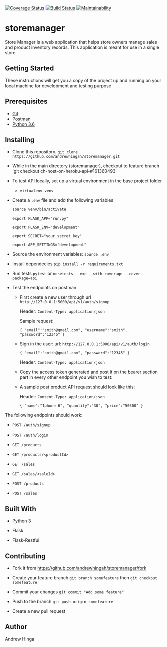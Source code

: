 [![Coverage Status](https://coveralls.io/repos/github/andrewhingah/storemanager/badge.svg?branch=ch-host-on-heroku-api-%23161360493)](https://coveralls.io/github/andrewhingah/storemanager?branch=ch-host-on-heroku-api-%23161360493)
[![Build Status](https://travis-ci.com/andrewhingah/storemanager.svg?branch=ch-fix-error-in-badges-%23161313720)](https://travis-ci.com/andrewhingah/storemanager)
[![Maintainability](https://api.codeclimate.com/v1/badges/521089bff51ec7ab1d6d/maintainability)](https://codeclimate.com/github/andrewhingah/storemanager/maintainability)
# storemanager
Store Manager is a web application that helps store owners manage sales and product inventory records. This application is meant for use in a single store

## Getting Started

These instructions will get you a copy of the project up and running on your local machine for development and testing purpose

## Prerequisites

- [Git](https://git-scm.com/downloads)
- [Postman](https://www.getpostman.com/apps)
- [Python 3.6](https://www.python.org/)

## Installing

- Clone this repository. `git clone https://github.com/andrewhingah/storemanager.git`

- While in the main directory (storemanager), checkout to feature branch 'git checkout ch-host-on-heroku-api-#161360493'

- To test API locally, set up a virtual environment in the base project folder

	- `virtualenv venv`

- Create a `.env` file and add the following variables

	`source venv/bin/activate`

	`export FLASK_APP="run.py"`

	`export FLASK_ENV="development"`

	`export SECRET="your_secret_key"`

	`export APP_SETTINGS="development"`


- Source the environment variables: `source .env`

- Install dependecies `pip install -r requirements.txt`

- Run tests `pytest` or `nosetests --exe --with-coverage --cover-package=api`

- Test the endpoints on postman.

	- First create a new user through url `http://127.0.0.1:5000/api/v1/auth/signup`

		Header: `Content-Type: application/json`

		Sample request:

		`{
			"email":"smith@gmail.com",
			"username":"smith",
			"password":"12345"
		}`

	- Sign in the user: url: `http://127.0.0.1:5000/api/v1/auth/login`

		`{
			"email":"smith@gmail.com",
			"password":"12345"
		}`


		Header: `Content-Type: application/json`

	- Copy the access token generated and post it on the bearer section part in every other endpoint you wish to test:

	- A sample post product API request should look like this:

		Header: `Content-Type: application/json`

		`{
			"name":"Iphone 6",
			"quantity":"30",
			"price":"50500"
		}`

The following endpoints should work:

- `POST /auth/signup`

- `POST /auth/login`

- `GET /products`

- `GET /products/<productId>`

- `GET /sales`

- `GET /sales/<saleId>`

- `POST /products`

- `POST /sales`

## Built With

- Python 3

- Flask

- Flask-Restful

## Contributing

- Fork it from https://github.com/andrewhingah/storemanager/fork

- Create your feature branch `git branch somefeature` then `git checkout somefeature`

- Commit your changes `git commit "Add some feature"`

- Push to the branch `git push origin somefeature`

- Create a new pull request

## Author

Andrew Hinga